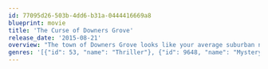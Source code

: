 ```yaml
---
id: 77095d26-503b-4dd6-b31a-0444416669a8
blueprint: movie
title: 'The Curse of Downers Grove'
release_date: '2015-08-21'
overview: "The town of Downers Grove looks like your average suburban neighborhood -- but Downers Grove has a disturbing secret.... For the past eight years, one senior from every high school graduating class has met a bizarre death right before graduation day. And this year, Chrissie Swanson has a terrible feeling that she is going to be the one to die. Can Chrissie survive the curse of Downers Grove or will she, like those seniors before her, fall prey to the town's deadly secret?"
genres: '[{"id": 53, "name": "Thriller"}, {"id": 9648, "name": "Mystery"}, {"id": 27, "name": "Horror"}, {"id": 18, "name": "Drama"}]'
---
```

